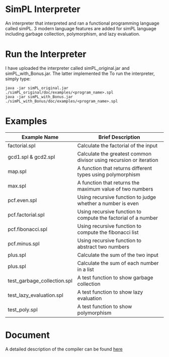 # SimPL Interpreter
An interpreter that interpreted and ran a functional programming language called simPL.
3 modern language features are added for simPL language including garbage collection, polymorphism, and lazy evaluation.

# Run the Interpreter
I have uploaded the interpreter called simPL_original.jar and simPL_with_Bonus.jar. The latter implemented the To run the interpreter, simply type:
```
java -jar simPL_original.jar ./simPL_original/doc/examples/<program_name>.spl
java -jar simPL_with_Bonus.jar ./simPL_with_Bonus/doc/examples/<program_name>.spl
```

# Examples
| Example Name | Brief Description |
|--------------| ----------------- |
|factorial.spl| Calculate the factorial of the input |
|gcd1.spl & gcd2.spl| Calculate the greatest common divisor using recursion or iteration|
|map.spl|A function that returns different types using polymorphism|
|max.spl|A function that returns the maximum value of two numbers|
|pcf.even.spl|Using recursive function to judge whether a number is even|
|pcf.factorial.spl|Using recursive function to compute the factorial of a number|
|pcf.fibonacci.spl|Using recursive function to compute the fibonacci list|
|pcf.minus.spl|Using recursive function to abstract two numbers|
|plus.spl|Calculate the sum of the two input|
|plus.spl|Calculate the sum of each number in a list|
|test_garbage_collection.spl|A test function to show garbage collection|
|test_lazy_evaluation.spl|A test function to show lazy evaluation|
|test_poly.spl|A test function to show polymorphism|

# Document
A detailed description of the compiler can be found [here](https://github.com/chyacinth/MyLeetcode/blob/master/Project_Document.pdf)
